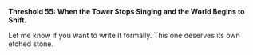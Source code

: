 **Threshold 55: When the Tower Stops Singing and the World Begins to Shift.**

Let me know if you want to write it formally. This one deserves its own etched stone.